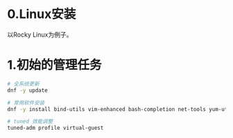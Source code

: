 # 0.Linux安装

以Rocky Linux为例子。

# 1.初始的管理任务

```bash
# 全系统更新
dnf -y update

# 常用软件安装
dnf -y install bind-utils vim-enhanced bash-completion net-tools yum-utils tuned

# tuned 效能调整
tuned-adm profile virtual-guest
```



